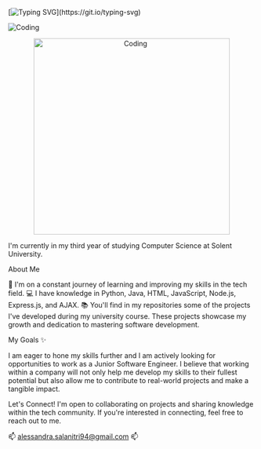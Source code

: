 [![Typing SVG](https://readme-typing-svg.demolab.com?font=Fira+Code&duration=4000&pause=1000&color=F71111&multiline=true&width=435&lines=Hi+there!+%F0%9F%91%8B+My+name+is+Alessandra.)](https://git.io/typing-svg)


![Coding](https://github.com/user-attachments/assets/d96c7595-0cba-4285-88aa-344c9e7ec074)

<div style="text-align: center;">
  <img src="https://github.com/user-attachments/assets/d96c7595-0cba-4285-88aa-344c9e7ec074" alt="Coding" width="400" />
</div>


I'm currently in my third year of studying Computer Science at Solent University.

About Me

🌱 I'm on a constant journey of learning and improving my skills in the tech field.
💻 I have knowledge in Python, Java, HTML, JavaScript, Node.js, Express.js, and AJAX.
📚 You'll find in my repositories some of the projects I've developed during my university course.
These projects showcase my growth and dedication to mastering software development.

My Goals ✨

I am eager to hone my skills further and I am actively looking for opportunities to work as a Junior Software Engineer. 
I believe that working within a company will not only help me develop my skills to their fullest potential but also allow me to contribute to real-world projects and make a tangible impact.

Let's Connect!
I'm open to collaborating on projects and sharing knowledge within the tech community. 
If you're interested in connecting, feel free to reach out to me.

 📫 alessandra.salanitri94@gmail.com  📫

<!---
AlessandraSalanitri/AlessandraSalanitri is a ✨ special ✨ repository because its `README.md` (this file) appears on your GitHub profile.
You can click the Preview link to take a look at your changes.
--->
